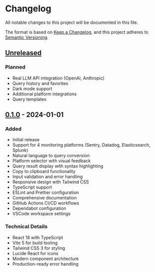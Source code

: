 # Changelog

All notable changes to this project will be documented in this file.

The format is based on [Keep a Changelog](https://keepachangelog.com/en/1.0.0/),
and this project adheres to [Semantic Versioning](https://semver.org/spec/v2.0.0.html).

## [Unreleased]

### Planned
- Real LLM API integration (OpenAI, Anthropic)
- Query history and favorites
- Dark mode support
- Additional platform integrations
- Query templates

## [0.1.0] - 2024-01-01

### Added
- Initial release
- Support for 4 monitoring platforms (Sentry, Datadog, Elasticsearch, Splunk)
- Natural language to query conversion
- Platform selector with visual feedback
- Query result display with syntax highlighting
- Copy to clipboard functionality
- Input validation and error handling
- Responsive design with Tailwind CSS
- TypeScript support
- ESLint and Prettier configuration
- Comprehensive documentation
- GitHub Actions CI/CD workflows
- Dependabot configuration
- VSCode workspace settings

### Technical Details
- React 18 with TypeScript
- Vite 5 for build tooling
- Tailwind CSS 3 for styling
- Lucide React for icons
- Modern component architecture
- Production-ready error handling

[unreleased]: https://github.com/ckorhonen/ai-error-query-builder/compare/v0.1.0...HEAD
[0.1.0]: https://github.com/ckorhonen/ai-error-query-builder/releases/tag/v0.1.0
